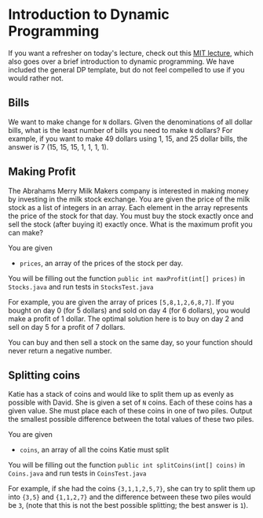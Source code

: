 # Introduction to Dynamic Programming

If you want a refresher on today's lecture, check out this [MIT lecture](https://www.youtube.com/watch?v=OQ5jsbhAv_M), which also goes over a brief introduction to dynamic programming. We have included the general DP template, but do not feel compelled to use if you would rather not.

## Bills

We want to make change for `N` dollars. GIven the denominations of all dollar bills, what is the least number of bills you need to make `N` dollars? For example, if you want to make 49 dollars using 1, 15, and 25 dollar bills, the answer is 7 (15, 15, 15, 1, 1, 1, 1).

## Making Profit

The Abrahams Merry Milk Makers company is interested in making money by investing in the milk stock exchange. You are given the price of the milk stock as a list of integers in an array. Each element in the array represents the price of the stock for that day. You must buy the stock exactly once and sell the stock (after buying it) exactly once. What is the maximum profit you can make?

You are given

* `prices`, an array of the prices of the stock per day.

You will be filling out the function `public int maxProfit(int[] prices)` in `Stocks.java` and run tests in `StocksTest.java`

For example, you are given the array of prices `[5,8,1,2,6,8,7]`. If you bought on day 0 (for 5 dollars) and sold on day 4 (for 6 dollars), you would make a profit of 1 dollar. The optimal solution here is to buy on day 2 and sell on day 5 for a profit of 7 dollars.

You can buy and then sell a stock on the same day, so your function should never return a negative number.

## Splitting coins

Katie has a stack of coins and would like to split them up as evenly as possible with David. She is given a set of `N` coins. Each of these coins has a given value. She must place each of these coins in one of two piles. Output the smallest possible difference between the total values of these two piles. 

You are given
* `coins`, an array of all the coins Katie must split

You will be filling out the function `public int splitCoins(int[] coins)` in `Coins.java` and run tests in `CoinsTest.java`

For example, if she had the coins `{3,1,1,2,5,7}`, she can try to split them up into `{3,5}` and `{1,1,2,7}` and the difference between these two piles would be `3`, (note that this is not the best possible splitting; the best answer is `1`).
